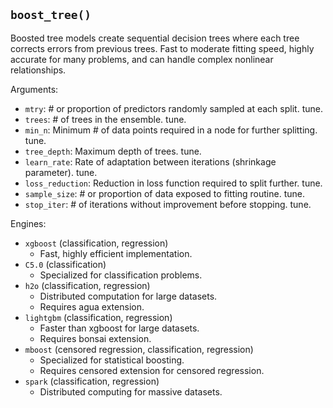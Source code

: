 ## `boost_tree()`

Boosted tree models create sequential decision trees where each tree corrects errors from previous trees. Fast to moderate fitting speed, highly accurate for many problems, and can handle complex nonlinear relationships.

Arguments:
* `mtry`: # or proportion of predictors randomly sampled at each split. tune.
* `trees`: # of trees in the ensemble. tune.
* `min_n`: Minimum # of data points required in a node for further splitting. tune.
* `tree_depth`: Maximum depth of trees. tune.
* `learn_rate`: Rate of adaptation between iterations (shrinkage parameter). tune.
* `loss_reduction`: Reduction in loss function required to split further. tune.
* `sample_size`: # or proportion of data exposed to fitting routine. tune.
* `stop_iter`: # of iterations without improvement before stopping. tune.

Engines:
* `xgboost` (classification, regression) 
  - Fast, highly efficient implementation.
* `C5.0` (classification)
  - Specialized for classification problems.
* `h2o` (classification, regression)
  - Distributed computation for large datasets.
  - Requires agua extension.
* `lightgbm` (classification, regression)
  - Faster than xgboost for large datasets.
  - Requires bonsai extension.
* `mboost` (censored regression, classification, regression)
  - Specialized for statistical boosting.
  - Requires censored extension for censored regression.
* `spark` (classification, regression)
  - Distributed computing for massive datasets.
